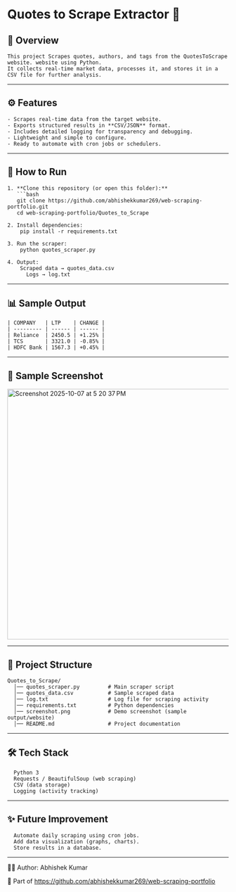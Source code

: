 # Quotes to Scrape Extractor 💬

## 📌 Overview
    This project Scrapes quotes, authors, and tags from the QuotesToScrape website. website using Python.  
    It collects real-time market data, processes it, and stores it in a CSV file for further analysis.

---

## ⚙️ Features
    - Scrapes real-time data from the target website.  
    - Exports structured results in **CSV/JSON** format.  
    - Includes detailed logging for transparency and debugging.  
    - Lightweight and simple to configure.  
    - Ready to automate with cron jobs or schedulers.

---

## 🚀 How to Run

    1. **Clone this repository (or open this folder):**
       ```bash
       git clone https://github.com/abhishekkumar269/web-scraping-portfolio.git
       cd web-scraping-portfolio/Quotes_to_Scrape
    
    2. Install dependencies:
        pip install -r requirements.txt
    
    3. Run the scraper:
        python quotes_scraper.py 
    
    4. Output:
        Scraped data → quotes_data.csv
          Logs → log.txt

---

## 📊 Sample Output

    | COMPANY   | LTP    | CHANGE |
    | --------- | ------ | ------ |
    | Reliance  | 2450.5 | +1.25% |
    | TCS       | 3321.0 | -0.85% |
    | HDFC Bank | 1567.3 | +0.45% |
    

---
## 📸 Sample Screenshot

<img width="828" height="570" alt="Screenshot 2025-10-07 at 5 20 37 PM" src="https://github.com/user-attachments/assets/bea7a738-5b0f-4fec-a243-daa01d112272" />


---
## 📂 Project Structure
      
    Quotes_to_Scrape/
      │── quotes_scraper.py         # Main scraper script
      │── quotes_data.csv           # Sample scraped data
      │── log.txt                   # Log file for scraping activity
      │── requirements.txt          # Python dependencies
      │── screenshot.png            # Demo screenshot (sample output/website)
      │── README.md                 # Project documentation
---

## 🛠️ Tech Stack

      Python 3
      Requests / BeautifulSoup (web scraping)
      CSV (data storage)
      Logging (activity tracking)

---
## ✨ Future Improvement

      Automate daily scraping using cron jobs.
      Add data visualization (graphs, charts).
      Store results in a database.

---
👨‍💻 Author: Abhishek Kumar

  🔗 Part of https://github.com/abhishekkumar269/web-scraping-portfolio
